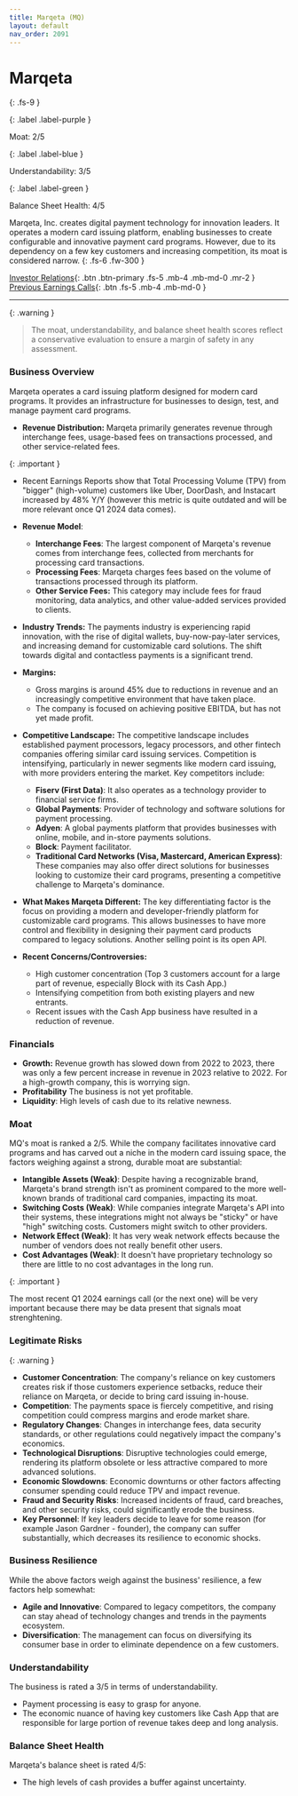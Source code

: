 ```yaml
---
title: Marqeta (MQ)
layout: default
nav_order: 2091
---
```


# Marqeta
{: .fs-9 }

{: .label .label-purple }

Moat: 2/5

{: .label .label-blue }

Understandability: 3/5

{: .label .label-green }

Balance Sheet Health: 4/5

Marqeta, Inc. creates digital payment technology for innovation leaders. It operates a modern card issuing platform, enabling businesses to create configurable and innovative payment card programs. However, due to its dependency on a few key customers and increasing competition, its moat is considered narrow.
{: .fs-6 .fw-300 }

[Investor Relations](https://www.google.com/search?q=MQ+investor+relations){: .btn .btn-primary .fs-5 .mb-4 .mb-md-0 .mr-2 }
[Previous Earnings Calls](https://discountingcashflows.com/company/MQ/transcripts/){: .btn .fs-5 .mb-4 .mb-md-0 }

---

{: .warning }
>The moat, understandability, and balance sheet health scores reflect a conservative evaluation to ensure a margin of safety in any assessment.



### Business Overview

Marqeta operates a card issuing platform designed for modern card programs. It provides an infrastructure for businesses to design, test, and manage payment card programs.
*   **Revenue Distribution:** Marqeta primarily generates revenue through interchange fees, usage-based fees on transactions processed, and other service-related fees.

{: .important }

*   Recent Earnings Reports show that Total Processing Volume (TPV) from "bigger" (high-volume) customers like Uber, DoorDash, and Instacart increased by 48% Y/Y (however this metric is quite outdated and will be more relevant once Q1 2024 data comes).
*   **Revenue Model**:
    *   **Interchange Fees**: The largest component of Marqeta's revenue comes from interchange fees, collected from merchants for processing card transactions.
    *   **Processing Fees**: Marqeta charges fees based on the volume of transactions processed through its platform.
    *   **Other Service Fees:** This category may include fees for fraud monitoring, data analytics, and other value-added services provided to clients.

*   **Industry Trends:** The payments industry is experiencing rapid innovation, with the rise of digital wallets, buy-now-pay-later services, and increasing demand for customizable card solutions. The shift towards digital and contactless payments is a significant trend.
*   **Margins:**
    *   Gross margins is around 45% due to reductions in revenue and an increasingly competitive environment that have taken place.
    *   The company is focused on achieving positive EBITDA, but has not yet made profit.
*   **Competitive Landscape:** The competitive landscape includes established payment processors, legacy processors, and other fintech companies offering similar card issuing services. Competition is intensifying, particularly in newer segments like modern card issuing, with more providers entering the market. Key competitors include:
    *   **Fiserv (First Data)**: It also operates as a technology provider to financial service firms.
    *   **Global Payments**: Provider of technology and software solutions for payment processing.
    *   **Adyen**: A global payments platform that provides businesses with online, mobile, and in-store payments solutions.
    *   **Block**: Payment facilitator.
    *   **Traditional Card Networks (Visa, Mastercard, American Express)**: These companies may also offer direct solutions for businesses looking to customize their card programs, presenting a competitive challenge to Marqeta's dominance.

*   **What Makes Marqeta Different:** The key differentiating factor is the focus on providing a modern and developer-friendly platform for customizable card programs. This allows businesses to have more control and flexibility in designing their payment card products compared to legacy solutions. Another selling point is its open API.
*   **Recent Concerns/Controversies:**
    *   High customer concentration (Top 3 customers account for a large part of revenue, especially Block with its Cash App.)
    *   Intensifying competition from both existing players and new entrants.
    *   Recent issues with the Cash App business have resulted in a reduction of revenue.

### Financials
*   **Growth:** Revenue growth has slowed down from 2022 to 2023, there was only a few percent increase in revenue in 2023 relative to 2022. For a high-growth company, this is worrying sign.
*   **Profitability** The business is not yet profitable.
*   **Liquidity**: High levels of cash due to its relative newness.

### Moat
MQ's moat is ranked a 2/5. While the company facilitates innovative card programs and has carved out a niche in the modern card issuing space, the factors weighing against a strong, durable moat are substantial:

*   **Intangible Assets (Weak)**: Despite having a recognizable brand, Marqeta's brand strength isn't as prominent compared to the more well-known brands of traditional card companies, impacting its moat.
*   **Switching Costs (Weak)**: While companies integrate Marqeta's API into their systems, these integrations might not always be "sticky" or have "high" switching costs. Customers might switch to other providers.
*   **Network Effect (Weak)**: It has very weak network effects because the number of vendors does not really benefit other users.
*   **Cost Advantages (Weak)**: It doesn't have proprietary technology so there are little to no cost advantages in the long run.

{: .important }

The most recent Q1 2024 earnings call (or the next one) will be very important because there may be data present that signals moat strenghtening.

### Legitimate Risks

{: .warning }

*   **Customer Concentration**: The company's reliance on key customers creates risk if those customers experience setbacks, reduce their reliance on Marqeta, or decide to bring card issuing in-house.
*   **Competition**: The payments space is fiercely competitive, and rising competition could compress margins and erode market share.
*   **Regulatory Changes**: Changes in interchange fees, data security standards, or other regulations could negatively impact the company's economics.
*   **Technological Disruptions**: Disruptive technologies could emerge, rendering its platform obsolete or less attractive compared to more advanced solutions.
*   **Economic Slowdowns**: Economic downturns or other factors affecting consumer spending could reduce TPV and impact revenue.
*   **Fraud and Security Risks**: Increased incidents of fraud, card breaches, and other security risks, could significantly erode the business.
*   **Key Personnel**: If key leaders decide to leave for some reason (for example Jason Gardner - founder), the company can suffer substantially, which decreases its resilience to economic shocks.

### Business Resilience
While the above factors weigh against the business' resilience, a few factors help somewhat:

*   **Agile and Innovative**: Compared to legacy competitors, the company can stay ahead of technology changes and trends in the payments ecosystem.
*   **Diversification**: The management can focus on diversifying its consumer base in order to eliminate dependence on a few customers.

### Understandability

The business is rated a 3/5 in terms of understandability.
*   Payment processing is easy to grasp for anyone.
*   The economic nuance of having key customers like Cash App that are responsible for large portion of revenue takes deep and long analysis.

### Balance Sheet Health

Marqeta's balance sheet is rated 4/5:
*   The high levels of cash provides a buffer against uncertainty.

